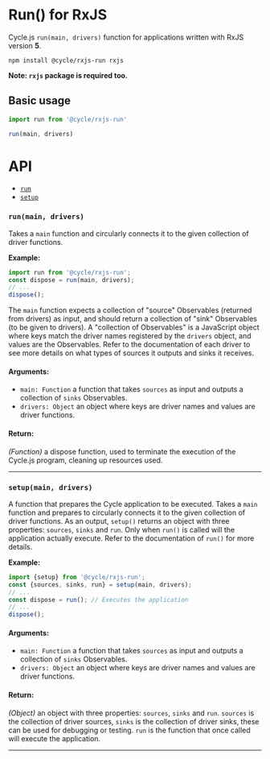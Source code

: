 # Run() for RxJS

Cycle.js `run(main, drivers)` function for applications written with RxJS version **5**.

```
npm install @cycle/rxjs-run rxjs
```

**Note: `rxjs` package is required too.**

## Basic usage

```js
import run from '@cycle/rxjs-run'

run(main, drivers)
```

# API

- [`run`](#run)
- [`setup`](#setup)

### <a id="run"></a> `run(main, drivers)`

Takes a `main` function and circularly connects it to the given collection
of driver functions.

**Example:**
```js
import run from '@cycle/rxjs-run';
const dispose = run(main, drivers);
// ...
dispose();
```

The `main` function expects a collection of "source" Observables (returned
from drivers) as input, and should return a collection of "sink" Observables
(to be given to drivers). A "collection of Observables" is a JavaScript
object where keys match the driver names registered by the `drivers` object,
and values are the Observables. Refer to the documentation of each driver to
see more details on what types of sources it outputs and sinks it receives.

#### Arguments:

- `main: Function` a function that takes `sources` as input and outputs a collection of `sinks` Observables.
- `drivers: Object` an object where keys are driver names and values are driver functions.

#### Return:

*(Function)* a dispose function, used to terminate the execution of the Cycle.js program, cleaning up resources used.

- - -

### <a id="setup"></a> `setup(main, drivers)`

A function that prepares the Cycle application to be executed. Takes a `main`
function and prepares to circularly connects it to the given collection of
driver functions. As an output, `setup()` returns an object with three
properties: `sources`, `sinks` and `run`. Only when `run()` is called will
the application actually execute. Refer to the documentation of `run()` for
more details.

**Example:**
```js
import {setup} from '@cycle/rxjs-run';
const {sources, sinks, run} = setup(main, drivers);
// ...
const dispose = run(); // Executes the application
// ...
dispose();
```

#### Arguments:

- `main: Function` a function that takes `sources` as input and outputs a collection of `sinks` Observables.
- `drivers: Object` an object where keys are driver names and values are driver functions.

#### Return:

*(Object)* an object with three properties: `sources`, `sinks` and `run`. `sources` is the collection of driver sources, `sinks` is the
collection of driver sinks, these can be used for debugging or testing. `run`
is the function that once called will execute the application.

- - -

